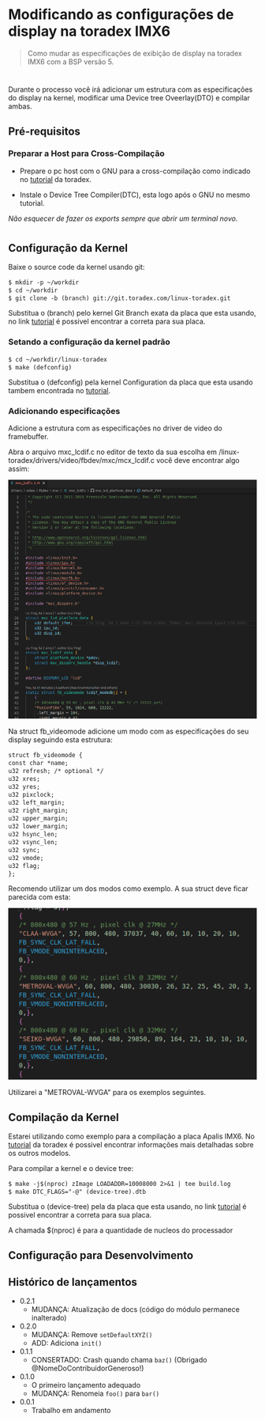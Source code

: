 # Modificando as configurações de display na toradex IMX6
> Como mudar as especificações de exibição de display na toradex IMX6 com a BSP versão 5.
#

Durante o processo você irá adicionar um estrutura com as especificações do display na kernel, modificar uma Device tree Oveerlay(DTO) e compilar ambas.

## Pré-requisitos

### Preparar a Host para Cross-Compilação

-   Prepare o pc host com o GNU para a cross-compilação como indicado no [tutorial] da toradex. 

-   Instale o Device Tree Compiler(DTC), esta logo após o GNU no mesmo tutorial.

_Não esquecer de fazer os exports sempre que abrir um terminal novo._

#

## Configuração da Kernel
Baixe o source code da kernel usando git:

```
$ mkdir -p ~/workdir
$ cd ~/workdir
$ git clone -b (branch) git://git.toradex.com/linux-toradex.git
```

Substitua o (branch) pelo kernel Git Branch exata da placa que esta usando, no link [tutorial] é possivel encontrar a correta para sua placa.

### Setando a configuração da kernel padrão
```
$ cd ~/workdir/linux-toradex
$ make (defconfig)
```
Substitua o (defconfig) pela kernel Configuration da placa que esta usando tambem encontrada no [tutorial].

### Adicionando especificações

Adicione a estrutura com as especificações no driver de video do framebuffer. 

Abra o arquivo mxc_lcdif.c no editor de texto da sua escolha em /linux-toradex/drivers/video/fbdev/mxc/mcx_lcdif.c você deve encontrar algo assim:

![](./mxc_lcdif.png)

Na struct fb_videomode adicione um modo com as especificações do seu display seguindo esta estrutura:

```
struct fb_videomode {
const char *name;
u32 refresh; /* optional */
u32 xres;
u32 yres;
u32 pixclock;
u32 left_margin;
u32 right_margin;
u32 upper_margin;
u32 lower_margin;
u32 hsync_len;
u32 vsync_len;
u32 sync;
u32 vmode;
u32 flag;
};
```

Recomendo utilizar um dos modos como exemplo. A sua struct deve ficar parecida com esta:

![](esp_ex.png)

Utilizarei a "METROVAL-WVGA" para os exemplos seguintes.

## Compilação da Kernel

Estarei utilizando como exemplo para a compilação a placa Apalis IMX6. No [tutorial] da toradex é possivel encontrar informações mais detalhadas sobre os outros modelos.

Para compilar a kernel e o device tree:

```
$ make -j$(nproc) zImage LOADADDR=10008000 2>&1 | tee build.log
$ make DTC_FLAGS="-@" (device-tree).dtb
```

Substitua o (device-tree) pela da placa que esta usando, no link [tutorial] é possivel encontrar a correta para sua placa.

A chamada $(nproc) é para a quantidade de nucleos do processador

## Configuração para Desenvolvimento


## Histórico de lançamentos

* 0.2.1
    * MUDANÇA: Atualização de docs (código do módulo permanece inalterado)
* 0.2.0
    * MUDANÇA: Remove `setDefaultXYZ()`
    * ADD: Adiciona `init()`
* 0.1.1
    * CONSERTADO: Crash quando chama `baz()` (Obrigado @NomeDoContribuidorGeneroso!)
* 0.1.0
    * O primeiro lançamento adequado
    * MUDANÇA: Renomeia `foo()` para `bar()`
* 0.0.1
    * Trabalho em andamento



[tutorial]: https://developer.toradex.com/linux-bsp/5.0/os-development/build-u-boot-and-linux-kernel-from-source-code/#32bitarm
